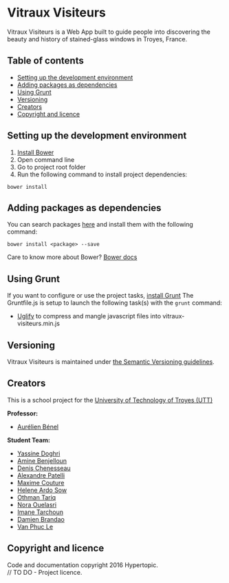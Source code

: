 # Vitraux Visiteurs

Vitraux Visiteurs is a Web App built to guide people into discovering the beauty
and history of stained-glass windows in Troyes, France.

## Table of contents

* [Setting up the development environment](#setting-up-the-development-environment)
* [Adding packages as dependencies](#adding-packages-as-dependencies)
* [Using Grunt](#using-grunt)
* [Versioning](#versioning)
* [Creators](#creators)
* [Copyright and licence](#copyright-and-licence)

## Setting up the development environment

1. [Install Bower](http://bower.io/#install-bower)
2. Open command line
3. Go to project root folder
4. Run the following command to install project dependencies:

```
bower install
```

## Adding packages as dependencies

You can search packages [here](https://bower.io/search/) and install them with the following command:

```
bower install <package> --save
```

Care to know more about Bower? [Bower docs](http://bower.io/docs/api/)


## Using Grunt

If you want to configure or use the project tasks, [install Grunt](http://gruntjs.com/getting-started)
The Gruntfile.js is setup to launch the following task(s) with the `grunt` command:

* [Uglify](https://github.com/gruntjs/grunt-contrib-uglify) to compress and mangle javascript files into vitraux-visiteurs.min.js

## Versioning

Vitraux Visiteurs is maintained under [the Semantic Versioning guidelines](http://semver.org/).

## Creators

This is a school project for the [University of Technology of Troyes
(UTT)](http://www.utt.fr/)

**Professor:**

* [Aurélien Bénel](https://github.com/benel)

**Student Team:**

* [Yassine Doghri](https://github.com/yassinedoghri)
* [Amine Benjelloun](https://github.com/aminebenj)
* [Denis Chenesseau](https://github.com/Wolfsister)
* [Alexandre Patelli](https://github.com/alexandrepa)
* [Maxime Couture](https://github.com/MaximeCouture)
* [Helene Ardo Sow](https://github.com/titiardo)
* [Othman Tariq](https://github.com/othmanetariq)
* [Nora Ouelasri](https://github.com/ouelasrn)
* [Imane Tarchoun](https://github.com/imaneIT)
* [Damien Brandao](https://github.com/brandaod)
* [Van Phuc Le](https://github.com/vanphucle)

## Copyright and licence

Code and documentation copyright 2016 Hypertopic.  
// TO DO - Project licence.
